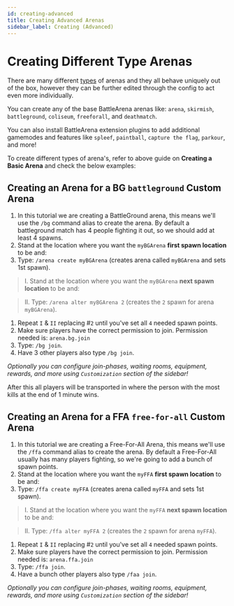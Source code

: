 ```yaml
---
id: creating-advanced
title: Creating Advanced Arenas
sidebar_label: Creating (Advanced)
---
```


# Creating Different Type Arenas

There are many different [types](ba/arenas/types.md) of arenas and they all behave uniquely out of the box, however they can be further edited through the config to act even more individually.

You can create any of the base BattleArena arenas like: `arena`, `skirmish`, `battleground`, `coliseum`, `freeforall`, and `deathmatch`.

You can also install BattleArena extension plugins to add additional gamemodes and features like `spleef`, `paintball`, `capture the flag`, `parkour`, and more!

To create different types of arena's, refer to above guide on **Creating a Basic Arena** and check the below examples:

## Creating an Arena for a BG `battleground` Custom Arena

1. In this tutorial we are creating a BattleGround arena, this means we'll use the `/bg` command alias to create the arena. By default a battleground match has 4 people fighting it out, so we should add at least 4 spawns.
2. Stand at the location where you want the `myBGArena` **first spawn location** to be and:
3. Type: `/arena create myBGArena` (creates arena called `myBGArena` and sets 1st spawn).

> I. Stand at the location where you want the `myBGArena` **next spawn location** to be and:

> II. Type: `/arena alter myBGArena 2` (creates the `2` spawn for arena `myBGArena`).

1. Repeat `I` & `II` replacing #`2` until you've set all `4` needed spawn points.
2. Make sure players have the correct permission to join. Permission needed is: `arena.bg.join`
3. Type: `/bg join`.
4. Have 3 other players also type `/bg join`.

_Optionally you can configure join-phases, waiting rooms, equipment, rewards, and more using `Customization` section of the sidebar!_

After this all players will be transported in where the person with the most kills at the end of 1 minute wins.

## Creating an Arena for a FFA `free-for-all` Custom Arena

1. In this tutorial we are creating a Free-For-All Arena, this means we'll use the `/ffa` command alias to create the arena. By default a Free-For-All usually has many players fighting, so we're going to add a bunch of spawn points.
2. Stand at the location where you want the `myFFA` **first spawn location** to be and:
3. Type: `/ffa create myFFA` (creates arena called `myFFA` and sets 1st spawn).

> I. Stand at the location where you want the `myFFA` **next spawn location** to be and:

> II. Type: `/ffa alter myFFA 2` (creates the `2` spawn for arena `myFFA`).

1. Repeat `I` & `II` replacing #`2` until you've set all `4` needed spawn points.
2. Make sure players have the correct permission to join. Permission needed is: `arena.ffa.join`
3. Type: `/ffa join`.
4. Have a bunch other players also type `/faa join`.

_Optionally you can configure join-phases, waiting rooms, equipment, rewards, and more using `Customization` section of the sidebar!_
